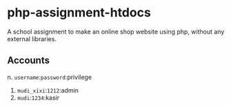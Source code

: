 # php-assignment-htdocs
A school assignment to make an online shop website using php, without any external libraries.

## Accounts
n. `username`:`password`:privilege
1. `mudi_xixi`:`1212`:admin
2. `mudi`:`1234`:kasir
